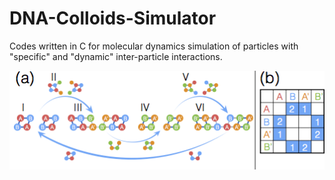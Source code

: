 # DNA-Colloids-Simulator
Codes written in C for molecular dynamics simulation of particles with "specific" and "dynamic" inter-particle interactions.

![](/Figure1.png)
